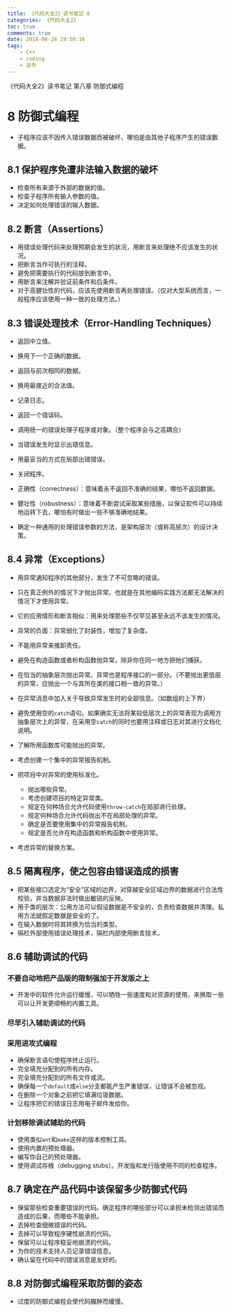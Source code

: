 ```yaml
---
title: 《代码大全2》读书笔记 8
categories: 《代码大全2》
toc: true
comments: true
date: 2018-06-28 19:50:16
tags:
    - C++
    - coding
    - 读书
---
```


《代码大全2》读书笔记 第八章 防御式编程


<!-- more -->
<!-- toc -->

8 防御式编程
==============

- 子程序应该不因传入错误数据而被破坏，哪怕是由其他子程序产生的错误数据。

8.1 保护程序免遭非法输入数据的破坏
---------------------------------

- 检查所有来源于外部的数据的值。
- 检查子程序所有输入参数的值。
- 决定如何处理错误的输入数据。


8.2 断言（Assertions）
----------------------

- 用错误处理代码来处理预期会发生的状况，用断言来处理绝不应该发生的状况。
- 把断言当作可执行的注释。
- 避免把需要执行的代码放到断言中。
- 用断言来注解并验证前条件和后条件。
- 对于高健壮性的代码，应该先使用断言再处理错误。（仅对大型系统而言，一般程序应该使用一种一致的处理方法。）


8.3 错误处理技术（Error-Handling Techniques）
--------------------------------------------

- 返回中立值。
- 换用下一个正确的数据。
- 返回与前次相同的数据。
- 换用最接近的合法值。
- 记录日志。
- 返回一个错误码。
- 调用统一的错误处理子程序或对象。（整个程序会与之高耦合）
- 当错误发生时显示出错信息。
- 用最妥当的方式在局部出错错误。
- 关闭程序。

- 正确性（correctness）：意味着永不返回不准确的结果，哪怕不返回数据。
- 健壮性（robustness）：意味着不断尝试采取某些措施，以保证软件可以持续地运转下去，哪怕有时做出一些不够准确地结果。

- 确定一种通用的处理错误参数的方法，是架构层次（或称高层次）的设计决策。


8.4 异常（Exceptions）
---------------------

- 用异常通知程序的其他部分，发生了不可忽略的错误。
- 只在真正例外的情况下才抛出异常。也就是在其他编码实践方法都无法解决的情况下才使用异常。
- 它的应用情形和断言相似：用来处理那些不仅罕见甚至永远不该发生的情况。
- 异常的负面：异常弱化了封装性，增加了复杂度。
- 不能用异常来推卸责任。
- 避免在构造函数或者析构函数抛异常，除非你在同一地方把他们捕获。
- 在恰当的抽象层次抛出异常。异常也是程序接口的一部分。（不要抛出更低层的异常，应抛出一个与其所在类的接口相一致的异常。）
- 在异常消息中加入关于导致异常发生时的全部信息。（如数组的上下界）
- 避免使用空的`catch`语句。如果确实无法将某较低层次上的异常表现为调用方抽象层次上的异常，在采用空`catch`的同时也要用注释或日志对其进行文档化说明。
- 了解所用函数库可能抛出的异常。
- 考虑创建一个集中的异常报告机制。
- 把项目中对异常的使用标准化。

    - 抛出哪些异常。
    - 考虑创建项目的特定异常类。
    - 规定在何种场合允许代码使用`throw-catch`在局部进行处理。
    - 规定何种场合允许代码抛出不在局部处理的异常。
    - 确定是否要使用集中的异常报告机制。
    - 规定是否允许在构造函数和析构函数中使用异常。

- 考虑异常的替换方案。

8.5 隔离程序，使之包容由错误造成的损害
----------------------------------

- 把某些接口选定为“安全”区域的边界，对穿越安全区域边界的数据进行合法性校验，并当数据非法时做出敏锐的反映。
- 用于类的层次：公用方法可以假设数据是不安全的，负责检查数据并清理。私用方法就假定数据是安全的了。
- 在输入数据时将其转换为恰当的类型。
- 隔栏外部使用错误处理技术，隔栏内部使用断言技术。

8.6 辅助调试的代码
----------------

### 不要自动地把产品版的限制强加于开发版之上

- 开发中的软件允许运行缓慢，可以牺牲一些速度和对资源的使用，来换取一些可以让开发更顺畅的内置工具。

### 尽早引入辅助调试的代码

### 采用进攻式编程

- 确保断言语句使程序终止运行。
- 完全填充分配到的所有内存。
- 完全填充分配到的所有文件或流。
- 确保每一个`default`或`else`分支都能产生严重错误，让错误不会被忽视。
- 在删除一个对象之前把它填满垃圾数据。
- 让程序把它的错误日志用电子邮件发给你。

### 计划移除调试辅助的代码

- 使用类似`ant`和`make`这样的版本控制工具。
- 使用内置的预处理器。
- 编写你自己的预处理器。
- 使用调试存根（debugging stubs）。开发版和发行版使用不同的检查程序。


8.7 确定在产品代码中该保留多少防御式代码
------------------------------------

- 保留那些检查重要错误的代码。确定程序的哪些部分可以承担未检测出错误而造成的后果，而哪些不能承担。
- 去掉检查细微错误的代码。
- 去掉可以导致程序硬性崩溃的代码。
- 保留可以让程序稳妥地崩溃的代码。
- 为你的技术支持人员记录错误信息。
- 确认留在代码中的错误消息是友好的。

8.8 对防御式编程采取防御的姿态
---------------------------

- 过度的防御式编程会使代码臃肿而缓慢。